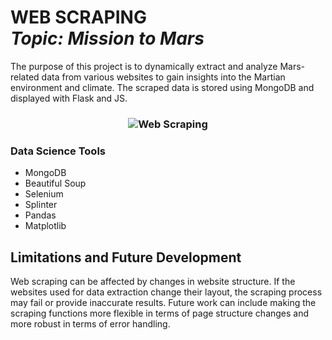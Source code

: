 <h1 align="left">WEB SCRAPING<br><i>Topic: Mission to Mars</i> </h1> 

<p>The purpose of this project is to dynamically extract and analyze Mars-related data from various websites to gain insights into the Martian environment and climate. The scraped data is stored using MongoDB and displayed with Flask and JS.</p>

<h3 align="center"><img src="https://user-images.githubusercontent.com/8321756/233799411-6abf1d53-111a-48ea-9f2f-b99973ab8a3a.png" alt="Web Scraping" style="pointer-events: none;"></h3>

### Data Science Tools
* MongoDB
* Beautiful Soup
* Selenium
* Splinter
* Pandas
* Matplotlib

## Limitations and Future Development
Web scraping can be affected by changes in website structure. If the websites used for data extraction change their layout, the scraping process may fail or provide inaccurate results. Future work can include making the scraping functions more flexible in terms of page structure changes and more robust in terms of error handling.
